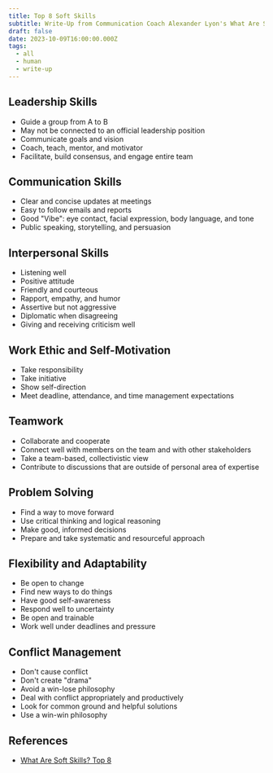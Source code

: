 ```yaml
---
title: Top 8 Soft Skills
subtitle: Write-Up from Communication Coach Alexander Lyon's What Are Soft Skills? Top 8
draft: false
date: 2023-10-09T16:00:00.000Z
tags:
  - all
  - human
  - write-up
---
```


## Leadership Skills

* Guide a group from A to B
* May not be connected to an official leadership position
* Communicate goals and vision
* Coach, teach, mentor, and motivator
* Facilitate, build consensus, and engage entire team

## Communication Skills

* Clear and concise updates at meetings
* Easy to follow emails and reports
* Good "Vibe": eye contact, facial expression, body language, and tone
* Public speaking, storytelling, and persuasion

## Interpersonal Skills

* Listening well
* Positive attitude
* Friendly and courteous
* Rapport, empathy, and humor
* Assertive but not aggressive
* Diplomatic when disagreeing
* Giving and receiving criticism well

## Work Ethic and Self-Motivation

* Take responsibility
* Take initiative
* Show self-direction
* Meet deadline, attendance, and time management expectations

## Teamwork

* Collaborate and cooperate
* Connect well with members on the team and with other stakeholders
* Take a team-based, collectivistic view
* Contribute to discussions that are outside of personal area of expertise

## Problem Solving

* Find a way to move forward
* Use critical thinking and logical reasoning
* Make good, informed decisions
* Prepare and take systematic and resourceful approach

## Flexibility and Adaptability

* Be open to change
* Find new ways to do things
* Have good self-awareness
* Respond well to uncertainty
* Be open and trainable
* Work well under deadlines and pressure

## Conflict Management

* Don't cause conflict
* Don't create "drama"
* Avoid a win-lose philosophy
* Deal with conflict appropriately and productively
* Look for common ground and helpful solutions
* Use a win-win philosophy

## References

* [What Are Soft Skills? Top 8](https://youtu.be/hZSARM4VaVs)
